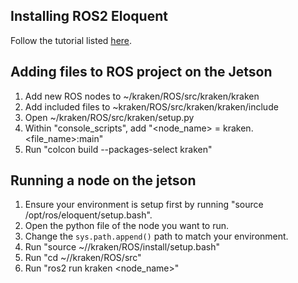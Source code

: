 ## Installing ROS2 Eloquent
Follow the tutorial listed [here](https://docs.ros.org/en/eloquent/Installation/Linux-Install-Debians.html).

## Adding files to ROS project on the Jetson
1. Add new ROS nodes to ~/kraken/ROS/src/kraken/kraken
2. Add included files to ~kraken/ROS/src/kraken/kraken/include
3. Open ~/kraken/ROS/src/kraken/setup.py
4. Within "console_scripts", add "<node_name> = kraken.<file_name>:main"
5. Run "colcon build --packages-select kraken"

## Running a node on the jetson
1. Ensure your environment is setup first by running "source /opt/ros/eloquent/setup.bash".
2. Open the python file of the node you want to run.
3. Change the `sys.path.append()` path to match your environment.
4. Run "source ~/<pwd>/kraken/ROS/install/setup.bash"
5. Run "cd ~/<pwd>/kraken/ROS/src"
6. Run "ros2 run kraken <node_name>"
